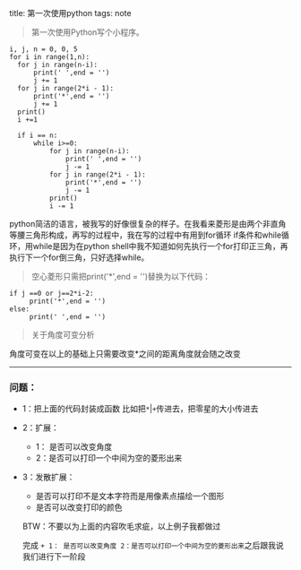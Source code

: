 title: 第一次使用python
tags: note

>第一次使用Python写个小程序。  

    i, j, n = 0, 0, 5
    for i in range(1,n):
	  for j in range(n-i):
		  print(' ',end = '')
		  j += 1
	  for j in range(2*i - 1):
		  print('*',end = '')
		  j += 1
	  print()
	  i +=1

	  if i == n:
		  while i>=0:
			  for j in range(n-i):
				  print(' ',end = '')
				  j -= 1
			  for j in range(2*i - 1):
				  print('*',end = '')
				  j -= 1
			  print()
			  i -= 1

python简洁的语言，被我写的好像很复杂的样子。在我看来菱形是由两个非直角等腰三角形构成，再写的过程中，我在写的过程中有用到for循环 if条件和while循环，用while是因为在python shell中我不知道如何先执行一个for打印正三角，再执行下一个for倒三角，只好选择while。  

>空心菱形只需把print('*',end = '')替换为以下代码：  

    if j ==0 or j==2*i-2:
         print('*',end = '')
    else:
         print(' ',end = '')

>关于角度可变分析

角度可变在以上的基础上只需要改变*之间的距离角度就会随之改变

---------------------------------------------------

### 问题：
 +  1：把上面的代码封装成函数 比如把`*`|`+`传进去，把零星的大小传进去
 +  2：扩展：
    + 1： 是否可以改变角度
    + 2：是否可以打印一个中间为空的菱形出来
 + 3：发散扩展：
    + 是否可以打印不是文本字符而是用像素点描绘一个图形
    + 是否可以改变打印的颜色

   BTW：不要以为上面的内容吹毛求疵，以上例子我都做过
    
   完成 `+ 1： 是否可以改变角度 2：是否可以打印一个中间为空的菱形出来`之后跟我说
   我们进行下一阶段
